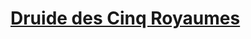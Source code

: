 ﻿---
!LinkItem
Link: l5r_druid_hd.md
NameLink: <!--NameLink-->[Druide des Cinq Royaumes](hd_l5r_druid.md)<!--/NameLink-->
Id: l5r_index_hd.md#druide-des-cinq-royaumes
ParentLink: l5r_index_hd.md#les-cinq-royaumes--les-règles-spécifiques
Name: Druide des Cinq Royaumes
ParentName: 'Les Cinq Royaumes : Les règles spécifiques'
Attributes: {}
---




# [Druide des Cinq Royaumes](hd_l5r_druid.md)



